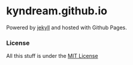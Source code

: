 # kyndream.github.io
Powered by [jekyll](http://jekyllrb.com) and hosted with Github Pages.

### License
All this stuff is under the [MIT License](https://raw.githubusercontent.com/kyndream/kyndream.github.io/master/LICENSE)
